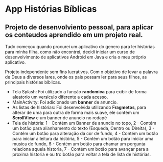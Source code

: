 # App Histórias Bíblicas

## Projeto de desenvolviento pessoal, para aplicar os conteudos aprendido em um projeto real.
Tudo começou quando procurei um aplicativo do genero para ler histórias para minha filha, como não encontrei, decidi iniciar um curso de desenvolvimento de aplicativos Android em Java e cria o meu próprio aplicativo.

Projeto independente sem fins lucrativos.
Com o objetivo de levar a palavra de Deus a diversos lares, onde os pais possam ler para seus filhos,
as principais histórias bíblicas.

- Tela Splash: Foi utilizado a função **randomica** para exibir de forma aleatorio um versiculo diferente a cada acesso.
- MainActivity: Foi adicionado um **banner** de anuncio. 
- As listas de histórias: Foi desenvolvida utilizando **Fragmetos**, para alterar de uma para outra de forma mais suave, ele contém um **ScrollView** e um banner de anuncio no rodapé
- Tela de história: 
1 - Contém um Banner de anuncio no topo,
2 - Contém um botão para alianhamento do texto (Esqueda, Centro ou Direita),
3 - Contém um botão para alteração da cor de fundo,
4 - Contém um botão para iniciar a leitura da história,
5 - Contém um botão para iniciar uma musica de fundo,
6 - Contém um botão para chamar um pergunta relaciona aquela historia,
7 - Contém um botão para avançar para a proxima historia e ou tro botão para voltar a tela de lista de histórias.


